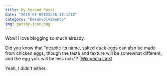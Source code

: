 ```yaml
---
title: My Second Post!
date: "2015-05-06T23:46:37.121Z"
category: "Desenvolvimento"
img: gatsby-icon.png
---
```


Wow! I love blogging so much already.

Did you know that "despite its name, salted duck eggs can also be made from
chicken eggs, though the taste and texture will be somewhat different, and the
egg yolk will be less rich."?
([Wikipedia Link](https://en.wikipedia.org/wiki/Salted_duck_egg))

Yeah, I didn't either.

